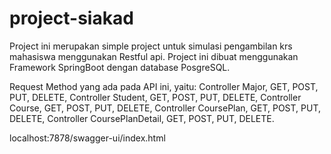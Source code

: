 # project-siakad

Project ini merupakan simple project untuk simulasi pengambilan krs mahasiswa menggunakan Restful api.
Project ini dibuat menggunakan Framework SpringBoot dengan database PosgreSQL.

Request Method yang ada pada API ini, yaitu:
Controller Major, GET, POST, PUT, DELETE,
Controller Student, GET, POST, PUT, DELETE,
Controller Course, GET, POST, PUT, DELETE,
Controller CoursePlan, GET, POST, PUT, DELETE,
Controller CoursePlanDetail, GET, POST, PUT, DELETE.

localhost:7878/swagger-ui/index.html
